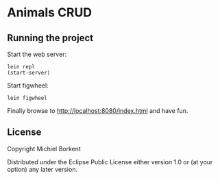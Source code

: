 # Animals CRUD

## Running the project

Start the web server:

    lein repl
    (start-server)

Start figwheel:

    lein figwheel

Finally browse to
[http://localhost:8080/index.html](http://localhost:8090/index.html)
and have fun.

## License

Copyright Michiel Borkent

Distributed under the Eclipse Public License either version 1.0 or (at
your option) any later version.
